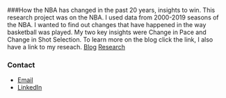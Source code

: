 ###How the NBA has changed in the past 20 years, insights to win.
This research project was on the NBA. I used data from 2000-2019 seasons of the NBA. I wanted to find out changes that have happened in the way basketball was played. My two key insights were Change in Pace and Change in Shot Selection. To learn more on the blog click the link, I also have a link to my reseach.
[Blog](https://medium.com/@gwal325/how-the-nba-has-changed-in-the-past-20-years-and-insights-to-win-23f8e9f17643)
[Research](https://colab.research.google.com/drive/1FCyLYbY61w3XHrhvNmv_au33-cDEJ7AW)

### Contact
- [Email](mailto:godingwal@icloud.com)
- [LinkedIn](https://www.linkedin.com/in/goding-wal-83b436101/)
